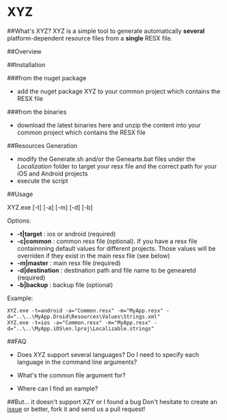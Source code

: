# XYZ

##What's XYZ?
XYZ is a simple tool to generate automatically **several** platform-dependent resource files from a **single** RESX file.

##Overview

##Installation

###from the nuget package
* add the nuget package XYZ to your common project which contains the RESX file

###from the binaries
* download the latest binaries here and unzip the content into your common project which contains the RESX file

##Resources Generation
* modify the Generate.sh and/or the Genearte.bat files under the *Localization* folder to target your resx file and the correct path for your iOS and Android projects
* execute the script

##Usage

XYZ.exe [-t] [-a] [-m] [-d] [-b]

Options: 

- **-t|target** : ios or android (required)
- **-c|common** : common resx file (optional). If you have a resx file containnning default values for different projects. Those values will be overriden if they exist in the main resx file (see below)
- **-m|master** : main resx file (required)
- **-d|destination** : destination path and file name to be genearetd (required)
- **-b|backup** : backup file (optional)

Example:
```Batchfile
XYZ.exe -t=android -a="Common.resx" -m="MyApp.resx" -d="..\..\MyApp.Droid\Resources\Values\Strings.xml"
XYZ.exe -t=ios -a="Common.resx" -m="MyApp.resx" -d="..\..\MyApp.iOS\en.lproj\Localizable.strings"
```

##FAQ

- Does XYZ support several languages? Do I need to specify each language in the command line arguments?

- What's the common file argument for?

- Where can I find an eample?

##But... it doesn't support XZY or I found a bug
Don't hesitate to create an [issue](https://github.com/apcurium/amp-tool/issues) or better, fork it and send us a pull request!

